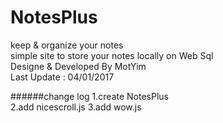 # NotesPlus
keep &amp; organize your notes  
simple site to store your notes locally on Web Sql  
Designe & Developed By MotYim  
Last Update : 04/01/2017  

######change log
1.create NotesPlus  
2.add nicescroll.js
3.add wow.js
